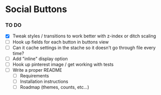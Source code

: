 # Social Buttons

### TO DO
- [x] Tweak styles / transitions to work better with z-index or ditch scaling
- [ ] Hook up fields for each button in buttons view
- [ ] Can it cache settings in the stache so it doesn't go through file every time?
- [ ] Add "inline" display option
- [ ] Hook up pinterest image / get working with tests
- [ ] Write a proper README 
  - [ ] Requirements
  - [ ] Installation instructions
  - [ ] Roadmap (themes, counts, etc...)
